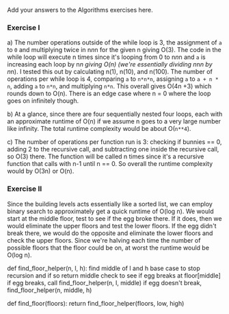 Add your answers to the Algorithms exercises here.

### Exercise I

a) The number operations outside of the while loop is 3, the assignment of `a` to `0` and multiplying twice in n*n*n for the given n giving O(3). The code in the while loop will execute n times since it's looping from 0 to n*n*n and `a` is increasing each loop by n*n giving O(n) (we're essentially dividing n*n*n by n*n). I tested this out by calculating n(1), n(10), and n(100). The number of operations per while loop is 4, comparing `a` to `n*n*n`, assigning `a` to `a + n * n`, adding `a` to `n*n`, and multiplying `n*n`. This overall gives O(4n +3) which rounds down to O(n). There is an edge case where n = 0 where the loop goes on infinitely though.

b) At a glance, since there are four sequentially nested four loops, each with an approximate runtime of O(n) if we assume n goes to a very large number like infinity. The total runtime complexity would be about O(`n**4`).

c) The number of operations per function run is 3: checking if bunnies == 0, adding 2 to the recursive call, and subtracting one inside the recursive call, so O(3) there. The function will be called n times since it's a recursive function that calls with n-1 until n == 0. So overall the runtime complexity would by O(3n) or O(n).

### Exercise II

Since the building levels acts essentially like a sorted list, we can employ binary search to approximately get a quick runtime of O(log n). We would start at the middle floor, test to see if the egg broke there. If it does, then we would eliminate the upper floors and test the lower floors. If the egg didn't break there, we would do the opposite and eliminate the lower floors and check the upper floors. Since we're halving each time the number of possible floors that the floor could be on, at worst the runtime would be O(log n).

def find_floor_helper(n, l, h):
find middle of l and h
base case to stop recursion and if so return middle
check to see if egg breaks at floor[middle]
if egg breaks, call find_floor_helper(n, l, middle)
if egg doesn't break, find_floor_helper(n, middle, h)

def find_floor(floors):
return find_floor_helper(floors, low, high)
